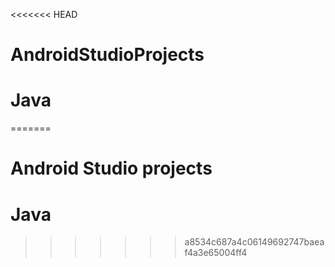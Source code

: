 <<<<<<< HEAD
# AndroidStudioProjects
# Java
=======
# Android Studio projects
# Java
>>>>>>> a8534c687a4c06149692747baeaf4a3e65004ff4
